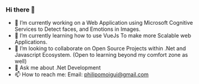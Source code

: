 ### Hi there 👋

- 🔭 I’m currently working on a Web Application using Microsoft Cognitive Services to Detect faces, and Emotions in Images.
- 🌱 I’m currently learning how to use VueJs To make more Scalable web Applications.
- 👯 I’m looking to collaborate on Open Source Projects within .Net and Javascript Ecosystem. (Open to learning  beyond my comfort zone as well)
- 💬 Ask me about .Net Development 
- 📫 How to reach me: Email: <a>philipomoigui@gmail.com</a> 

<!--
**philipomoigui/philipomoigui** is a ✨ _special_ ✨ repository because its `README.md` (this file) appears on your GitHub profile.

Here are some ideas to get you started:

- 🔭 I’m currently working on ...Web Application using Microsoft Cognitive Services to Detect faces, and Emotions in Images.
- 🌱 I’m currently learning how to use VueJs To make more 
- 👯 I’m looking to collaborate on Open Source Projects within .Net and Javascript Ecosystem. (Open to learning  beyond my comfort zone as well)
- 🤔 I’m looking for help with ...
- 💬 Ask me about .Net Development
- 📫 How to reach me: Email: <a>philipomoigui@gmail.com</a> 
- 😄 Pronouns: ...
- ⚡ Fun fact: ...
-->
